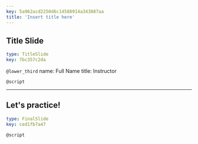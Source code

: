 ```yaml
---
key: 5a962acd2250d6c14588914a343887aa
title: 'Insert title here'
---
```


## Title Slide

```yaml
type: TitleSlide
key: 7bc357c2da
```

`@lower_third`
name: Full Name
title: Instructor

`@script`


---

## Let's practice!

```yaml
type: FinalSlide
key: ced1fb7a47
```

`@script`
